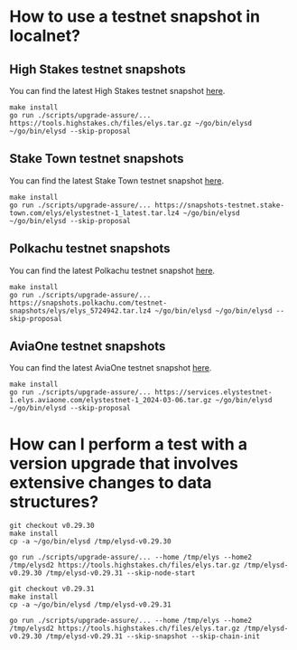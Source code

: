 # How to use a testnet snapshot in localnet?

## High Stakes testnet snapshots

You can find the latest High Stakes testnet snapshot [here](https://tools.highstakes.ch/files/elys.tar.gz).

```
make install
go run ./scripts/upgrade-assure/... https://tools.highstakes.ch/files/elys.tar.gz ~/go/bin/elysd ~/go/bin/elysd --skip-proposal
```

## Stake Town testnet snapshots

You can find the latest Stake Town testnet snapshot [here](https://snapshots-testnet.stake-town.com/elys/elystestnet-1_latest.tar.lz4).

```
make install
go run ./scripts/upgrade-assure/... https://snapshots-testnet.stake-town.com/elys/elystestnet-1_latest.tar.lz4 ~/go/bin/elysd ~/go/bin/elysd --skip-proposal
```

## Polkachu testnet snapshots

You can find the latest Polkachu testnet snapshot [here](https://polkachu.com/testnets/elys/snapshots).

```
make install
go run ./scripts/upgrade-assure/... https://snapshots.polkachu.com/testnet-snapshots/elys/elys_5724942.tar.lz4 ~/go/bin/elysd ~/go/bin/elysd --skip-proposal
```

## AviaOne testnet snapshots

You can find the latest AviaOne testnet snapshot [here](https://aviaone.com/blockchains-service/elystestnet-1-elys.html#8).

```
make install
go run ./scripts/upgrade-assure/... https://services.elystestnet-1.elys.aviaone.com/elystestnet-1_2024-03-06.tar.gz ~/go/bin/elysd ~/go/bin/elysd --skip-proposal
```

# How can I perform a test with a version upgrade that involves extensive changes to data structures?

```
git checkout v0.29.30
make install
cp -a ~/go/bin/elysd /tmp/elysd-v0.29.30
```

```
go run ./scripts/upgrade-assure/... --home /tmp/elys --home2 /tmp/elysd2 https://tools.highstakes.ch/files/elys.tar.gz /tmp/elysd-v0.29.30 /tmp/elysd-v0.29.31 --skip-node-start
```

```
git checkout v0.29.31
make install
cp -a ~/go/bin/elysd /tmp/elysd-v0.29.31
```

```
go run ./scripts/upgrade-assure/... --home /tmp/elys --home2 /tmp/elysd2 https://tools.highstakes.ch/files/elys.tar.gz /tmp/elysd-v0.29.30 /tmp/elysd-v0.29.31 --skip-snapshot --skip-chain-init
```
